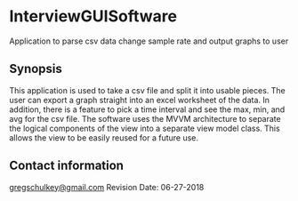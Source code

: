 # InterviewGUISoftware
Application to parse csv data change sample rate and output graphs to user

## Synopsis
  This application is used to take a csv file and split it into usable pieces.  The user can export a graph straight into an excel 
  worksheet of the data.  In addition, there is a feature to pick a time interval and see the max, min, and avg for the csv file.  The
  software uses the MVVM architecture to separate the logical components of the view into a separate view model class.  This allows the view 
  to be easily reused for a future use.
  
## Contact information
 
 gregschulkey@gmail.com
 Revision Date: 06-27-2018

